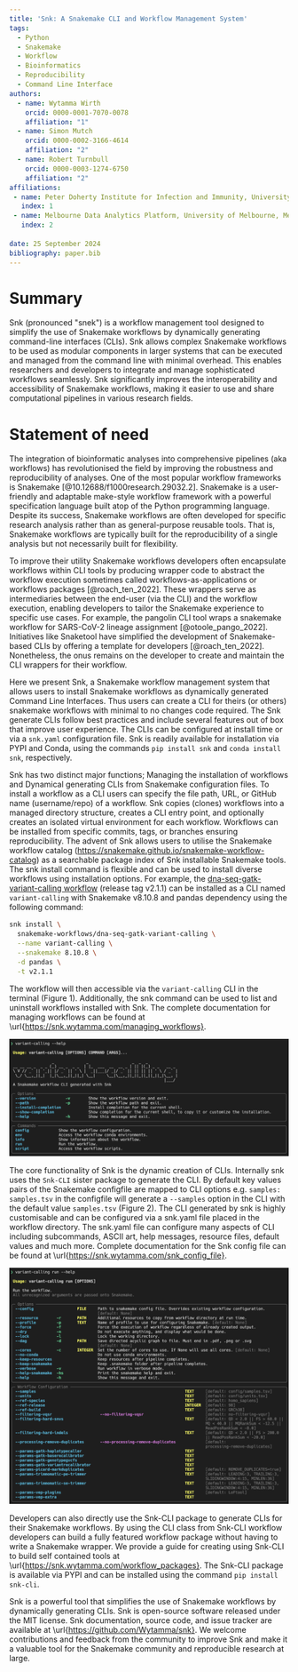 ```yaml
---
title: 'Snk: A Snakemake CLI and Workflow Management System'
tags:
  - Python
  - Snakemake
  - Workflow
  - Bioinformatics
  - Reproducibility
  - Command Line Interface
authors:
  - name: Wytamma Wirth
    orcid: 0000-0001-7070-0078
    affiliation: "1"
  - name: Simon Mutch
    orcid: 0000-0002-3166-4614
    affiliation: "2"
  - name: Robert Turnbull
    orcid: 0000-0003-1274-6750
    affiliation: "2"
affiliations:
 - name: Peter Doherty Institute for Infection and Immunity, University of Melbourne, Australia
   index: 1
 - name: Melbourne Data Analytics Platform, University of Melbourne, Melbourne 3010, Australia
   index: 2

date: 25 September 2024
bibliography: paper.bib
---
```


# Summary

Snk (pronounced "snek") is a workflow management tool designed to simplify the use of Snakemake workflows by dynamically generating command-line interfaces (CLIs). Snk allows complex Snakemake workflows to be used as modular components in larger systems that can be executed and managed from the command line with minimal overhead. This enables researchers and developers to integrate and manage sophisticated workflows seamlessly. Snk significantly improves the interoperability and accessibility of Snakemake workflows, making it easier to use and share computational pipelines in various research fields.

# Statement of need

The integration of bioinformatic analyses into comprehensive pipelines (aka workflows) has revolutionised the field by improving the robustness and reproducibility of analyses. One of the most popular workflow frameworks is Snakemake [@10.12688/f1000research.29032.2]. Snakemake is a user-friendly and adaptable make-style workflow framework with a powerful specification language built atop of the Python programming language. Despite its success, Snakemake workflows are often developed for specific research analysis rather than as general-purpose reusable tools. That is, Snakemake workflows are typically built for the reproducibility of a single analysis but not necessarily built for flexibility. 

To improve their utility Snakemake workflows developers often encapsulate workflows within CLI tools by producing wrapper code to abstract the workflow execution sometimes called workflows-as-applications or workflows packages [@roach_ten_2022]. These wrappers serve as intermediaries between the end-user (via the CLI) and the workflow execution, enabling developers to tailor the Snakemake experience to specific use cases. For example, the pangolin CLI tool wraps a snakemake workflow for SARS-CoV-2 lineage assignment [@otoole_pango_2022]. Initiatives like Snaketool have simplified the development of Snakemake-based CLIs by offering a template for developers [@roach_ten_2022]. Nonetheless, the onus remains on the developer to create and maintain the CLI wrappers for their workflow.

Here we present Snk, a Snakemake workflow management system that allows users to install Snakemake workflows as dynamically generated Command Line Interfaces. Thus users can create a CLI for theirs (or others) snakemake workflows with minimal to no changes code required. The Snk generate CLIs follow best practices and include several features out of box that improve user experience. The CLIs can be configured at install time or via a `snk.yaml` configuration file. Snk is readily available for installation via PYPI and Conda, using the commands `pip install snk` and `conda install snk`, respectively.

Snk has two distinct major functions; Managing the installation of workflows and Dynamical generating CLIs from Snakemake configuration files. To install a workflow as a CLI users can specify the file path, URL, or GitHub name (username/repo) of a workflow. Snk copies (clones) workflows into a managed directory structure, creates a CLI entry point, and optionally creates an isolated virtual environment for each workflow. Workflows can be installed from specific commits, tags, or branches ensuring reproducibility. The advent of Snk allows users to utilise the Snakemake workflow catalog (https://snakemake.github.io/snakemake-workflow-catalog) as a searchable package index of Snk installable Snakemake tools. The snk install command is flexible and can be used to install diverse workflows using installation options. For example, the [dna-seq-gatk-variant-calling workflow](https://github.com/snakemake-workflows/dna-seq-gatk-variant-calling) (release tag v2.1.1) can be installed as a CLI named `variant-calling` with Snakemake v8.10.8 and pandas dependency using the following command:

```bash
snk install \
  snakemake-workflows/dna-seq-gatk-variant-calling \
  --name variant-calling \
  --snakemake 8.10.8 \
  -d pandas \
  -t v2.1.1
```

The workflow will then accessible via the `variant-calling` CLI in the terminal (Figure 1). Additionally, the snk command can be used to list and uninstall workflows installed with Snk. The complete documentation for managing workflows can be found at \url{https://snk.wytamma.com/managing_workflows}.

![The `variant-calling` CLI generated by Snk.](docs/images/variant-calling-cli.png)

The core functionality of Snk is the dynamic creation of CLIs. Internally snk uses the `Snk-CLI` sister package to generate the CLI. By default key values pairs of the Snakemake configfile are mapped to CLI options e.g. `samples: samples.tsv` in the configfile will generate a `--samples` option in the CLI with the default value `samples.tsv` (Figure 2). The CLI generated by snk is highly customisable and can be configured via a snk.yaml file placed in the workflow directory. The snk.yaml file can configure many aspects of CLI including subcommands, ASCII art, help messages, resource files, default values and much more. Complete documentation for the Snk config file can be found at \url{https://snk.wytamma.com/snk_config_file}.

![The the run command of the `variant-calling` CLI dynamically generated from the Snakemake configfile. Several standard options are provided in the Options section e.g. `--dry` (equivalent to Snakemakes `--dry-run`) and the number of cores defaults to all. Snk-CLI automatically infers the types of the options from the configfile defaults and creates flags for boolean options.](docs/images/variant-calling-cli-run.png)

Developers can also directly use the Snk-CLI package to generate CLIs for their Snakemake workflows. By using the CLI class from Snk-CLI workflow developers can build a fully featured workflow package without having to write a Snakemake wrapper. We provide a guide for creating using Snk-CLI to build self contained tools at \url{https://snk.wytamma.com/workflow_packages}. The Snk-CLI package is available via PYPI and can be installed using the command `pip install snk-cli`. 

Snk is a powerful tool that simplifies the use of Snakemake workflows by dynamically generating CLIs. Snk is open-source software released under the MIT license. Snk documentation, source code, and issue tracker are available at \url{https://github.com/Wytamma/snk}. We welcome contributions and feedback from the community to improve Snk and make it a valuable tool for the Snakemake community and reproducible research at large.